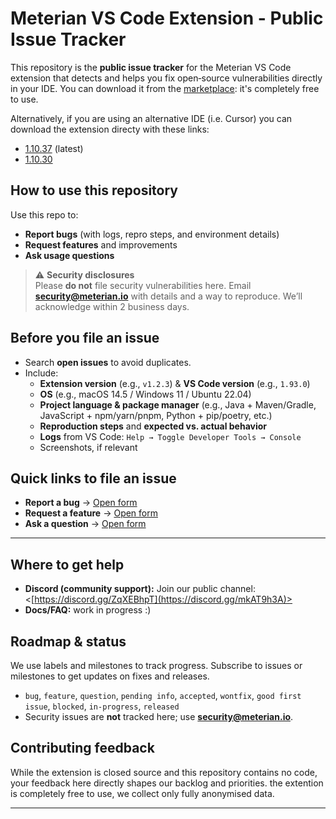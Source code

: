 # Meterian VS Code Extension - Public Issue Tracker

This repository is the **public issue tracker** for the Meterian VS Code extension that detects and helps you fix open‑source vulnerabilities directly in your IDE. You can download it from the [marketplace](https://marketplace.visualstudio.com/items?itemName=meterian.meterian-heidi): it's completely free to use. 

Alternatively, if you are using an alternative IDE (i.e. Cursor) you can download the extension directy with these links:
- [1.10.37](https://marketplace.visualstudio.com/_apis/public/gallery/publishers/meterian/vsextensions/meterian-heidi/1.10.37/vspackage) (latest)
- [1.10.30](https://marketplace.visualstudio.com/_apis/public/gallery/publishers/meterian/vsextensions/meterian-heidi/1.10.30/vspackage)

## How to use this repository

Use this repo to:
- **Report bugs** (with logs, repro steps, and environment details)
- **Request features** and improvements
- **Ask usage questions**

> ⚠️ **Security disclosures**  
> Please **do not** file security vulnerabilities here. Email **security@meterian.io** with details and a way to reproduce. We’ll acknowledge within 2 business days.

## Before you file an issue
- Search **open issues** to avoid duplicates.
- Include:
  - **Extension version** (e.g., `v1.2.3`) & **VS Code version** (e.g., `1.93.0`)
  - **OS** (e.g., macOS 14.5 / Windows 11 / Ubuntu 22.04)
  - **Project language & package manager** (e.g., Java + Maven/Gradle, JavaScript + npm/yarn/pnpm, Python + pip/poetry, etc.)
  - **Reproduction steps** and **expected vs. actual behavior**
  - **Logs** from VS Code: `Help → Toggle Developer Tools → Console`
  - Screenshots, if relevant

## Quick links to file an issue
- **Report a bug** → [Open form](https://github.com/MeterianHQ/vscode-extension-tracker/issues/new?template=bug_report.yml&labels=bug,needs-triage&title=%5BBUG%5D%20)
- **Request a feature** → [Open form](https://github.com/MeterianHQ/vscode-extension-tracker/issues/new?template=feature_request.yml&labels=feature,needs-triage&title=%5BFEAT%5D%20)
- **Ask a question** → [Open form](https://github.com/MeterianHQ/vscode-extension-tracker/issues/new?template=question.yml&labels=question,needs-triage&title=%5BQUESTION%5D%20)

---
## Where to get help
- **Discord (community support):** Join our public channel: <[https://discord.gg/ZqXEBhpT](https://discord.gg/mkAT9h3A)>
- **Docs/FAQ:** work in progress :)

## Roadmap & status
We use labels and milestones to track progress. Subscribe to issues or milestones to get updates on fixes and releases.
- `bug`, `feature`, `question`, `pending info`, `accepted`, `wontfix`, `good first issue`, `blocked`, `in-progress`, `released`
- Security issues are **not** tracked here; use **security@meterian.io**.

## Contributing feedback
While the extension is closed source and this repository contains no code, your feedback here directly shapes our backlog and priorities. the extention is completely free to use, we collect only fully anonymised data. 

---


<!-- commented out as not ready yet

> ℹ️ You can also trigger “Meterian: Report a Bug / Request a Feature” from the VS Code Command Palette, which will open a pre-filled issue on this tracker.

->
